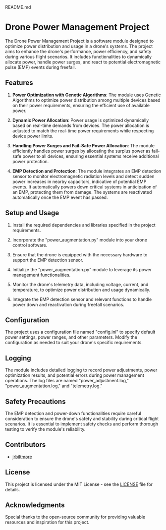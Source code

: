 README.md

# Drone Power Management Project

The Drone Power Management Project is a software module designed to optimize power distribution and usage in a drone's systems. The project aims to enhance the drone's performance, power efficiency, and safety during various flight scenarios. It includes functionalities to dynamically allocate power, handle power surges, and react to potential electromagnetic pulse (EMP) events during freefall.

## Features

1. **Power Optimization with Genetic Algorithms**: The module uses Genetic Algorithms to optimize power distribution among multiple devices based on their power requirements, ensuring the efficient use of available power.

2. **Dynamic Power Allocation**: Power usage is optimized dynamically based on real-time demands from devices. The power allocation is adjusted to match the real-time power requirements while respecting device power limits.

3. **Handling Power Surges and Fail-Safe Power Allocation**: The module efficiently handles power surges by allocating the surplus power as fail-safe power to all devices, ensuring essential systems receive additional power protection.

4. **EMP Detection and Protection**: The module integrates an EMP detection sensor to monitor electromagnetic radiation levels and detect sudden power increases in nearby capacitors, indicative of potential EMP events. It automatically powers down critical systems in anticipation of an EMP, protecting them from damage. The systems are reactivated automatically once the EMP event has passed.

## Setup and Usage

1. Install the required dependencies and libraries specified in the project requirements.

2. Incorporate the "power_augmentation.py" module into your drone control software.

3. Ensure that the drone is equipped with the necessary hardware to support the EMP detection sensor.

4. Initialize the "power_augmentation.py" module to leverage its power management functionalities.

5. Monitor the drone's telemetry data, including voltage, current, and temperature, to optimize power distribution and usage dynamically.

6. Integrate the EMP detection sensor and relevant functions to handle power down and reactivation during freefall scenarios.

## Configuration

The project uses a configuration file named "config.ini" to specify default power settings, power ranges, and other parameters. Modify the configuration as needed to suit your drone's specific requirements.

## Logging

The module includes detailed logging to record power adjustments, power optimization results, and potential errors during power management operations. The log files are named "power_adjustment.log," "power_augmentation.log," and "telemetry.log."

## Safety Precautions

The EMP detection and power-down functionalities require careful consideration to ensure the drone's safety and stability during critical flight scenarios. It is essential to implement safety checks and perform thorough testing to verify the module's reliability.

## Contributors

- [jrbiltmore](https://github.com/jrbiltmore)

## License

This project is licensed under the MIT License - see the [LICENSE](LICENSE) file for details.

## Acknowledgments

Special thanks to the open-source community for providing valuable resources and inspiration for this project.
